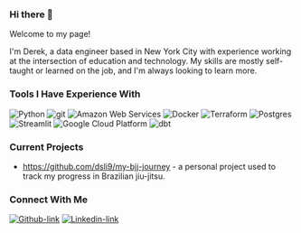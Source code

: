 ### Hi there 👋

Welcome to my page!

I'm Derek, a data engineer based in New York City with experience working at the intersection of education and technology. My skills are mostly self-taught or learned on the job, and I'm always looking to learn more.

### Tools I Have Experience With
![Python](https://img.shields.io/badge/Python-3670A0?style=flat-square&logo=python&logoColor=ffdd54)
![git](https://img.shields.io/badge/-Git-F05032?style=flat-square&logo=git&logoColor=white)
![Amazon Web Services](https://img.shields.io/badge/-Amazon_Web_Services-FF9900?style=flat-square&logo=amazonaws)
![Docker](https://img.shields.io/badge/-Docker-46a2f1?style=flat-square&logo=docker&logoColor=white)
![Terraform](https://img.shields.io/badge/-Terraform-7B42BC?style=flat-square&logo=terraform)
![Postgres](https://img.shields.io/badge/Postgres-%23316192.svg?style=flat-square&logo=postgresql&logoColor=white)
![Streamlit](https://img.shields.io/badge/-Streamlit-262A38?style=flat-square&logo=streamlit)
![Google Cloud Platform](https://img.shields.io/badge/-Google_Cloud_Platform-1a73e8?style=flat-square&logo=google-cloud&logoColor=white)
![dbt](https://img.shields.io/badge/-dbt-262A38?style=flat-square&logo=dbt)


### Current Projects
- https://github.com/dsli9/my-bjj-journey - a personal project used to track my progress in Brazilian jiu-jitsu.

### Connect With Me
[![Github-link](https://img.shields.io/badge/GitHub-%2312100E.svg?&style=for-the-badge&logo=Github&logoColor=white)](https://github.com/dsli9)
[![Linkedin-link](https://img.shields.io/badge/linkedin-%230077B5.svg?&style=for-the-badge&logo=linkedin&logoColor=white)](https://www.linkedin.com/in/dereksli/)
